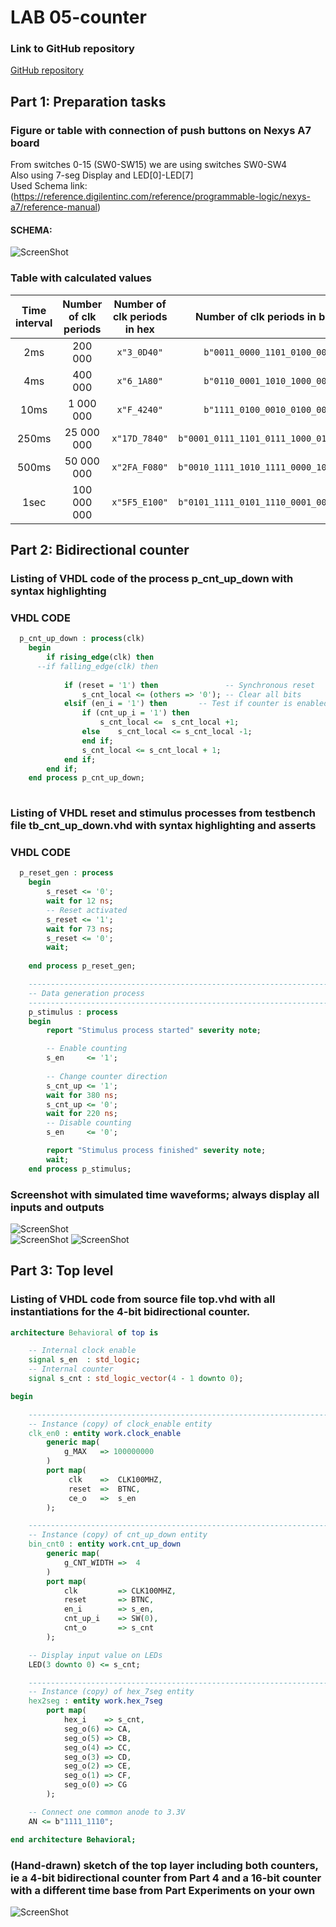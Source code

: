 # LAB 05-counter


### Link to GitHub repository
[GitHub repository](https://github.com/amwellius/Digital-electronics-1)


## Part 1: Preparation tasks

### Figure or table with connection of push buttons on Nexys A7 board

   From switches 0-15 (SW0-SW15) we are using switches SW0-SW4 <br/>
   Also using 7-seg Display and LED[0]-LED[7] <br/>
   Used Schema link: <br/>
   (https://reference.digilentinc.com/reference/programmable-logic/nexys-a7/reference-manual) <br/>
   
#### SCHEMA: <br/>
![ScreenShot](images/part1_0.png)

### Table with calculated values

| **Time interval** | **Number of clk periods** | **Number of clk periods in hex** | **Number of clk periods in binary** |
| :-: | :-: | :-: | :-: |
| 2ms | 200 000 | `x"3_0D40"` | `b"0011_0000_1101_0100_0000"` |
| 4ms | 400 000 | `x"6_1A80"` | `b"0110_0001_1010_1000_0000"` |
| 10ms | 1 000 000 | `x"F_4240"` | `b"1111_0100_0010_0100_0000"` |
| 250ms | 25 000 000 | `x"17D_7840"` | `b"0001_0111_1101_0111_1000_0100_0000"` |
| 500ms | 50 000 000 | `x"2FA_F080"` | `b"0010_1111_1010_1111_0000_1000_0000"` |
| 1sec | 100 000 000 | `x"5F5_E100"` | `b"0101_1111_0101_1110_0001_0000_0000"` |
    


## Part 2: Bidirectional counter
### Listing of VHDL code of the process p_cnt_up_down with syntax highlighting
### VHDL CODE 
```vhdl
  p_cnt_up_down : process(clk)
    begin
        if rising_edge(clk) then
      --if falling_edge(clk) then
        
            if (reset = '1') then               -- Synchronous reset
                s_cnt_local <= (others => '0'); -- Clear all bits
            elsif (en_i = '1') then       -- Test if counter is enabled
                if (cnt_up_i = '1') then
                    s_cnt_local <=  s_cnt_local +1;
                else    s_cnt_local <= s_cnt_local -1;
                end if; 
                s_cnt_local <= s_cnt_local + 1;
            end if;
        end if;
    end process p_cnt_up_down;
                      
```

### Listing of VHDL reset and stimulus processes from testbench file tb_cnt_up_down.vhd with syntax highlighting and asserts
### VHDL CODE
```vhdl
  p_reset_gen : process
    begin
        s_reset <= '0';
        wait for 12 ns;        
        -- Reset activated
        s_reset <= '1';
        wait for 73 ns;
        s_reset <= '0';
        wait;
        
    end process p_reset_gen;

    --------------------------------------------------------------------
    -- Data generation process
    --------------------------------------------------------------------
    p_stimulus : process
    begin
        report "Stimulus process started" severity note;

        -- Enable counting
        s_en     <= '1';
        
        -- Change counter direction
        s_cnt_up <= '1';
        wait for 380 ns;
        s_cnt_up <= '0';
        wait for 220 ns;
        -- Disable counting
        s_en     <= '0';

        report "Stimulus process finished" severity note;
        wait;
    end process p_stimulus;

```

### Screenshot with simulated time waveforms; always display all inputs and outputs
![ScreenShot](images/part2_1.PNG)  
![ScreenShot](images/part2_2.PNG) 
![ScreenShot](images/part2_3.PNG) 



## Part 3: Top level
### Listing of VHDL code from source file top.vhd with all instantiations for the 4-bit bidirectional counter.

```vhdl
architecture Behavioral of top is

    -- Internal clock enable
    signal s_en  : std_logic;
    -- Internal counter
    signal s_cnt : std_logic_vector(4 - 1 downto 0);

begin

    --------------------------------------------------------------------
    -- Instance (copy) of clock_enable entity
    clk_en0 : entity work.clock_enable
        generic map(
            g_MAX   => 100000000
        )
        port map(
             clk    =>  CLK100MHZ,
             reset  =>  BTNC,
             ce_o   =>  s_en
        );

    --------------------------------------------------------------------
    -- Instance (copy) of cnt_up_down entity
    bin_cnt0 : entity work.cnt_up_down
        generic map(
            g_CNT_WIDTH =>  4
        )
        port map(
            clk         => CLK100MHZ,  
            reset       => BTNC,
            en_i        => s_en,    
            cnt_up_i    => SW(0),
            cnt_o       => s_cnt
        );

    -- Display input value on LEDs
    LED(3 downto 0) <= s_cnt;

    --------------------------------------------------------------------
    -- Instance (copy) of hex_7seg entity
    hex2seg : entity work.hex_7seg
        port map(
            hex_i    => s_cnt,
            seg_o(6) => CA,
            seg_o(5) => CB,
            seg_o(4) => CC,
            seg_o(3) => CD,
            seg_o(2) => CE,
            seg_o(1) => CF,
            seg_o(0) => CG
        );

    -- Connect one common anode to 3.3V
    AN <= b"1111_1110";

end architecture Behavioral;
```


### (Hand-drawn) sketch of the top layer including both counters, ie a 4-bit bidirectional counter from Part 4 and a 16-bit counter with a different time base from Part Experiments on your own
![ScreenShot](images/part3_1.PNG)




